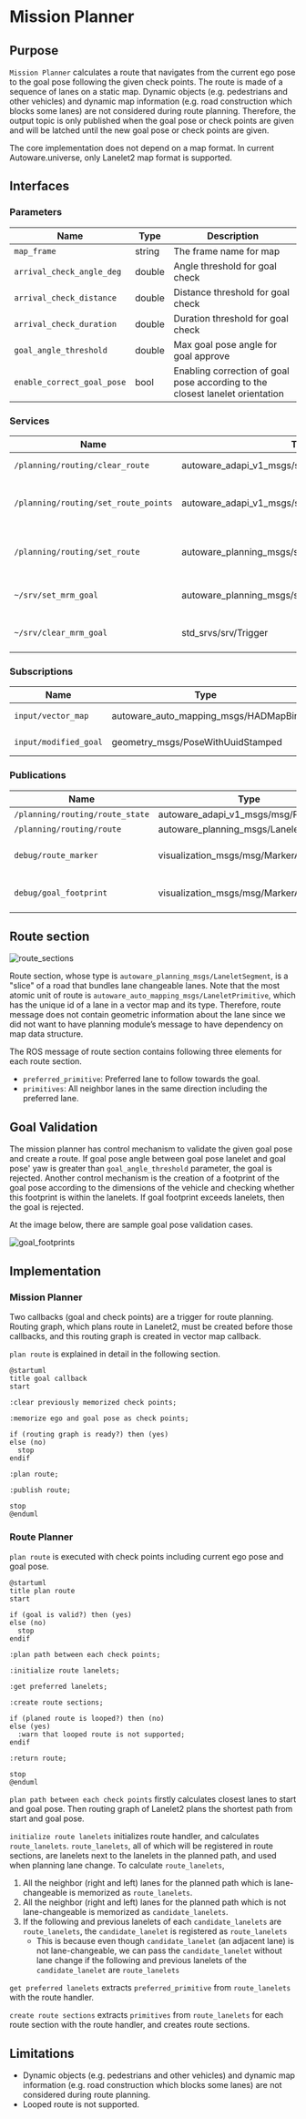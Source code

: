 # Mission Planner

## Purpose

`Mission Planner` calculates a route that navigates from the current ego pose to the goal pose following the given check points.
The route is made of a sequence of lanes on a static map.
Dynamic objects (e.g. pedestrians and other vehicles) and dynamic map information (e.g. road construction which blocks some lanes) are not considered during route planning.
Therefore, the output topic is only published when the goal pose or check points are given and will be latched until the new goal pose or check points are given.

The core implementation does not depend on a map format.
In current Autoware.universe, only Lanelet2 map format is supported.

## Interfaces

### Parameters

| Name                       | Type   | Description                                                                   |
| -------------------------- | ------ | ----------------------------------------------------------------------------- |
| `map_frame`                | string | The frame name for map                                                        |
| `arrival_check_angle_deg`  | double | Angle threshold for goal check                                                |
| `arrival_check_distance`   | double | Distance threshold for goal check                                             |
| `arrival_check_duration`   | double | Duration threshold for goal check                                             |
| `goal_angle_threshold`     | double | Max goal pose angle for goal approve                                          |
| `enable_correct_goal_pose` | bool   | Enabling correction of goal pose according to the closest lanelet orientation |

### Services

| Name                                 | Type                                              | Description                       |
| ------------------------------------ | ------------------------------------------------- | --------------------------------- |
| `/planning/routing/clear_route`      | autoware_adapi_v1_msgs/srv/ClearRoute             | route clear request               |
| `/planning/routing/set_route_points` | autoware_adapi_v1_msgs/srv/SetRoutePoints         | route request with pose waypoints |
| `/planning/routing/set_route`        | autoware_planning_msgs/srv/SetRoute               | route request with HAD map format |
| `~/srv/set_mrm_goal`                 | autoware_planning_msgs/srv/SetPoseWithUuidStamped | set emergency route               |
| `~/srv/clear_mrm_goal`               | std_srvs/srv/Trigger                              | clear emergency route             |

### Subscriptions

| Name                  | Type                                 | Description            |
| --------------------- | ------------------------------------ | ---------------------- |
| `input/vector_map`    | autoware_auto_mapping_msgs/HADMapBin | vector map of Lanelet2 |
| `input/modified_goal` | geometry_msgs/PoseWithUuidStamped    | modified goal pose     |

### Publications

| Name                            | Type                                  | Description              |
| ------------------------------- | ------------------------------------- | ------------------------ |
| `/planning/routing/route_state` | autoware_adapi_v1_msgs/msg/RouteState | route state              |
| `/planning/routing/route`       | autoware_planning_msgs/LaneletRoute   | route                    |
| `debug/route_marker`            | visualization_msgs/msg/MarkerArray    | route marker for debug   |
| `debug/goal_footprint`          | visualization_msgs/msg/MarkerArray    | goal footprint for debug |

## Route section

![route_sections](./media/route_sections.svg)

Route section, whose type is `autoware_planning_msgs/LaneletSegment`, is a "slice" of a road that bundles lane changeable lanes.
Note that the most atomic unit of route is `autoware_auto_mapping_msgs/LaneletPrimitive`, which has the unique id of a lane in a vector map and its type.
Therefore, route message does not contain geometric information about the lane since we did not want to have planning module’s message to have dependency on map data structure.

The ROS message of route section contains following three elements for each route section.

- `preferred_primitive`: Preferred lane to follow towards the goal.
- `primitives`: All neighbor lanes in the same direction including the preferred lane.

## Goal Validation

The mission planner has control mechanism to validate the given goal pose and create a route. If goal pose angle between goal pose lanelet and goal pose' yaw is greater than `goal_angle_threshold` parameter, the goal is rejected.
Another control mechanism is the creation of a footprint of the goal pose according to the dimensions of the vehicle and checking whether this footprint is within the lanelets. If goal footprint exceeds lanelets, then the goal is rejected.

At the image below, there are sample goal pose validation cases.

![goal_footprints](./media/goal_footprints.svg)

## Implementation

### Mission Planner

Two callbacks (goal and check points) are a trigger for route planning.
Routing graph, which plans route in Lanelet2, must be created before those callbacks, and this routing graph is created in vector map callback.

`plan route` is explained in detail in the following section.

```plantuml
@startuml
title goal callback
start

:clear previously memorized check points;

:memorize ego and goal pose as check points;

if (routing graph is ready?) then (yes)
else (no)
  stop
endif

:plan route;

:publish route;

stop
@enduml
```

### Route Planner

`plan route` is executed with check points including current ego pose and goal pose.

```plantuml
@startuml
title plan route
start

if (goal is valid?) then (yes)
else (no)
  stop
endif

:plan path between each check points;

:initialize route lanelets;

:get preferred lanelets;

:create route sections;

if (planed route is looped?) then (no)
else (yes)
  :warn that looped route is not supported;
endif

:return route;

stop
@enduml
```

`plan path between each check points` firstly calculates closest lanes to start and goal pose.
Then routing graph of Lanelet2 plans the shortest path from start and goal pose.

`initialize route lanelets` initializes route handler, and calculates `route_lanelets`.
`route_lanelets`, all of which will be registered in route sections, are lanelets next to the lanelets in the planned path, and used when planning lane change.
To calculate `route_lanelets`,

1. All the neighbor (right and left) lanes for the planned path which is lane-changeable is memorized as `route_lanelets`.
2. All the neighbor (right and left) lanes for the planned path which is not lane-changeable is memorized as `candidate_lanelets`.
3. If the following and previous lanelets of each `candidate_lanelets` are `route_lanelets`, the `candidate_lanelet` is registered as `route_lanelets`
   - This is because even though `candidate_lanelet` (an adjacent lane) is not lane-changeable, we can pass the `candidate_lanelet` without lane change if the following and previous lanelets of the `candidate_lanelet` are `route_lanelets`

`get preferred lanelets` extracts `preferred_primitive` from `route_lanelets` with the route handler.

`create route sections` extracts `primitives` from `route_lanelets` for each route section with the route handler, and creates route sections.

## Limitations

- Dynamic objects (e.g. pedestrians and other vehicles) and dynamic map information (e.g. road construction which blocks some lanes) are not considered during route planning.
- Looped route is not supported.
